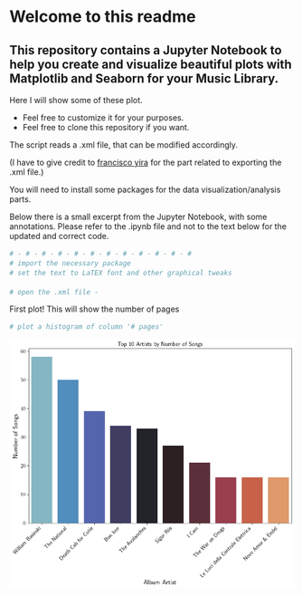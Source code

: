 # Welcome to this readme
## This repository contains a Jupyter Notebook to help you create and visualize beautiful plots with Matplotlib and Seaborn for your Music Library.

Here I will show some of these plot. 

- Feel free to customize it for your purposes. 
- Feel free to clone this repository if you want.

The script reads a .xml file, that can be modified accordingly.

(I have to give credit to [francisco yira](https://cv.franciscoyira.com/project/music-python-r/) for the part related to exporting the .xml file.)

You will need to install some packages for the data visualization/analysis parts.

Below there is a small excerpt from the Jupyter Notebook, with some annotations. Please refer to the .ipynb file and not to the text below for the updated and correct code.

```python
# - # - # - # - # - # - # - # - # - # - # - #
# import the necessary package
# set the text to LaTEX font and other graphical tweaks

# open the .xml file - 
```
First plot! This will show the number of pages
```python
# plot a histogram of column '# pages'
```
![First hist](notebook_images/top_10_artists_histogram.png)
```python

